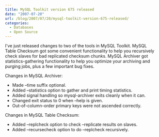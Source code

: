 ```yaml
---
title: MySQL Toolkit version 675 released
date: "2007-07-20"
url: /blog/2007/07/20/mysql-toolkit-version-675-released/
categories:
  - Databases
  - Open Source
---
```


I've just released changes to two of the tools in MySQL Toolkit. MySQL Table Checksum got some convenient functionality to help you recursively check slaves for bad replicated checksum chunks. MySQL Archiver got statistics-gathering functionality to help you optimize your archiving and purging jobs, plus a few important bug fixes.

Changes in MySQL Archiver:

*   Made &#8211;time suffix optional.
*   Added &#8211;statistics option to gather and print timing statistics.
*   Added signal handling so mysql-archiver exits cleanly when it can.
*   Changed exit status to 0 when &#8211;help is given.
*   Out-of-column-order primary keys were not ascended correctly.

Changes in MySQL Table Checksum:

*   Added &#8211;replcheck option to check &#8211;replicate results on slaves.
*   Added &#8211;recursecheck option to do &#8211;replcheck recursively.


